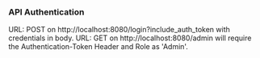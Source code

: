 ### API Authentication

URL: POST on http://localhost:8080/login?include_auth_token with credentials in body.
URL: GET on http://localhost:8080/admin will require the Authentication-Token Header and Role as 'Admin'.
